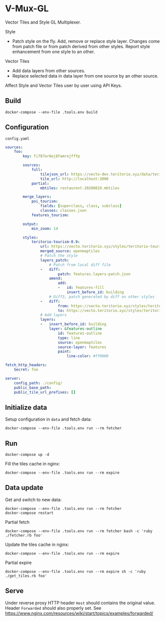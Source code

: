 # V-Mux-GL
Vector Tiles and Style GL Multiplexer.

Style
- Patch style on the fly. Add, remove or replace style layer. Changes come from patch file or from patch derived from other styles. Report style enhancement from one style to an other.

Vector Tiles
- Add data layers from other sources.
- Replace selected data in data layer from one source by an other source.

Affect Style and Vector Tiles user by user using API Keys.


## Build
```
docker-compose --env-file .tools.env build
```

## Configuration

`config.yaml`

```yaml
sources:
    foo:
        key: fi787or6ej8famrejfffp

        sources:
            full:
                tilejson_url: https://vecto-dev.teritorio.xyz/data/teritorio-dev.json
                tile_url: http://localhost:3000
            partial:
                mbtiles: restaurent-20200819.mbtiles

        merge_layers:
            poi_tourism:
                fields: [superclass, class, subclass]
                classes: classes.json
            features_tourism:

        output:
            min_zoom: 14

        styles:
            teritorio-tourism-0.9:
                url: https://vecto.teritorio.xyz/styles/teritorio-tourism-0.9/style.json
                merged_source: openmaptiles
                # Patch the style
                layers_patch:
                    # Patch from local diff file
                -   diff:
                        patch: features.layers-patch.json
                    amend:
                        add:
                        -   id: features-fill
                            insert_before_id: building
                    # Diff3, patch generated by diff on other styles
                -   diff:
                        from: https://vecto.teritorio.xyz/styles/teritorio-basic-dev/style.json
                        to: https://vecto.teritorio.xyz/styles/teritorio-tourism-dev/style.json
                # Add layers
                layers:
                -   insert_before_id: building
                    layer: &features-outline
                        id: features-outline
                        type: line
                        source: openmaptiles
                        source-layer: features
                        paint:
                            line-color: #ff0000

fetch_http_headers:
    Secret: foo

server:
    config_path: ./config/
    public_base_path:
    public_tile_url_prefixes: []
```

## Initialize data
Setup configuration in `data` and fetch data:
```
docker-compose --env-file .tools.env run --rm fetcher
```

## Run
```
docker-compose up -d
```

Fill the tiles cache in nginx:
```
docker-compose --env-file .tools.env run --rm expire
```

## Data update

Get and switch to new data:
```
docker-compose --env-file .tools.env run --rm fetcher
docker-compose restart
```

Partial fetch
```
docker-compose --env-file .tools.env run --rm fetcher bash -c 'ruby ./fetcher.rb foo'
```

Update the tiles cache in nginx:
```
docker-compose --env-file .tools.env run --rm expire
```

Partial expire
```
docker-compose --env-file .tools.env run --rm expire sh -c 'ruby ./get_tiles.rb foo'
```

## Serve

Under reverse proxy HTTP header `Host` should contains the original value.
Header `Forwarded` should also properly set. See https://www.nginx.com/resources/wiki/start/topics/examples/forwarded/
